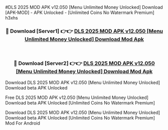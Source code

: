 #DLS 2025 MOD APK v12.050 [Menu Unlimited Money Unlocked] Download [APK-MOD] - APK Unlocked - [Unlimited Coins No Watermark Premium] h3xhs



<div align="center">

<h3>🔴 Download [Server1] 👉👉 <a href="https://momento.my/?title=DLS_2025_MOD_APK_v12.050_[Menu_Unlimited_Money_Unlocked]_Download">DLS 2025 MOD APK v12.050 [Menu Unlimited Money Unlocked] Download Mod Apk</a></h3><br>

<h3>🔴 Download [Server2] 👉👉 <a href="https://momento.my/?title=DLS_2025_MOD_APK_v12.050_[Menu_Unlimited_Money_Unlocked]_Download">DLS 2025 MOD APK v12.050 [Menu Unlimited Money Unlocked] Download Mod Apk</a></h3>
</div>



Download DLS 2025 MOD APK v12.050 [Menu Unlimited Money Unlocked] Download beta APK Unlocked

Free DLS 2025 MOD APK v12.050 [Menu Unlimited Money Unlocked] Download beta APK Unlocked [Unlimited Coins No Watermark Premium]

Download DLS 2025 MOD APK v12.050 [Menu Unlimited Money Unlocked] Download beta APK Unlocked [Unlimited Coins No Watermark Premium] Mod For Android
